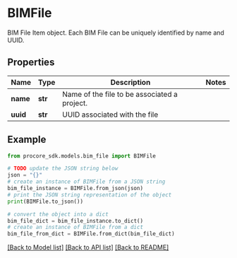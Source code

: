 # BIMFile

BIM File Item object. Each BIM File can be uniquely identified by name and UUID.

## Properties

Name | Type | Description | Notes
------------ | ------------- | ------------- | -------------
**name** | **str** | Name of the file to be associated a project. | 
**uuid** | **str** | UUID associated with the file | 

## Example

```python
from procore_sdk.models.bim_file import BIMFile

# TODO update the JSON string below
json = "{}"
# create an instance of BIMFile from a JSON string
bim_file_instance = BIMFile.from_json(json)
# print the JSON string representation of the object
print(BIMFile.to_json())

# convert the object into a dict
bim_file_dict = bim_file_instance.to_dict()
# create an instance of BIMFile from a dict
bim_file_from_dict = BIMFile.from_dict(bim_file_dict)
```
[[Back to Model list]](../README.md#documentation-for-models) [[Back to API list]](../README.md#documentation-for-api-endpoints) [[Back to README]](../README.md)


